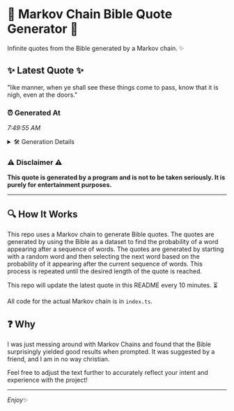 # 📖 Markov Chain Bible Quote Generator 📖

Infinite quotes from the Bible generated by a Markov chain. ✨

## ✨ Latest Quote ✨
"like manner, when ye shall see these things come to pass, know that it is nigh, even at the doors."

### ⏰ Generated At
*7:49:55 AM*

<details>
    <summary>🛠️ Generation Details</summary>
    <p>
        <strong>🌱 Seed:</strong> like<br>
        <strong>🔄 Iterations:</strong> 19<br>
        <strong>📜 Context History:</strong><br>[ like ]: manner,<br>[ like, manner, ]: when<br>[ like, manner,, when ]: ye<br>[ like, manner,, when, ye ]: shall<br>[ like, manner,, when, ye, shall ]: see<br>[ like, manner,, when, ye, shall, see ]: these<br>[ manner,, when, ye, shall, see, these ]: things<br>[ when, ye, shall, see, these, things ]: come<br>[ ye, shall, see, these, things, come ]: to<br>[ shall, see, these, things, come, to ]: pass,<br>[ see, these, things, come, to, pass, ]: know<br>[ these, things, come, to, pass,, know ]: that<br>[ things, come, to, pass,, know, that ]: it<br>[ come, to, pass,, know, that, it ]: is<br>[ to, pass,, know, that, it, is ]: nigh,<br>[ pass,, know, that, it, is, nigh, ]: even<br>[ know, that, it, is, nigh,, even ]: at<br>[ that, it, is, nigh,, even, at ]: the<br>[ it, is, nigh,, even, at, the ]: doors.<br>
    </p>
</details>

### ⚠️ Disclaimer ⚠️
**This quote is generated by a program and is not to be taken seriously. It is purely for entertainment purposes.**

---

## 🔍 How It Works

This repo uses a Markov chain to generate Bible quotes. The quotes are generated by using the Bible as a dataset to find the probability of a word appearing after a sequence of words. The quotes are generated by starting with a random word and then selecting the next word based on the probability of it appearing after the current sequence of words. This process is repeated until the desired length of the quote is reached.

This repo will update the latest quote in this README every 10 minutes. ⏳

All code for the actual Markov chain is in `index.ts`.

## ❓ Why

I was just messing around with Markov Chains and found that the Bible surprisingly yielded good results when prompted. 
It was suggested by a friend, and I am in no way christian.

Feel free to adjust the text further to accurately reflect your intent and experience with the project!

---

*Enjoy*✨
